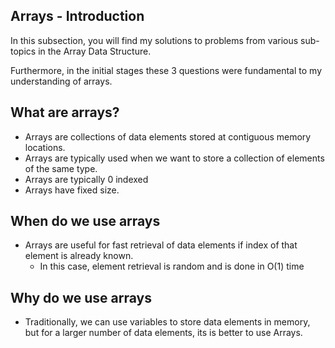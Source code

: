 ## Arrays - Introduction

In this subsection, you will find my solutions to problems from various sub-topics in the Array Data Structure.  

Furthermore, in the initial stages these 3 questions were fundamental to my understanding of arrays.

## What are arrays?
- Arrays are collections of data elements stored at contiguous memory locations.
- Arrays are typically used when we want to store a collection of elements of the same type.
- Arrays are typically 0 indexed 
- Arrays have fixed size.

## When do we use arrays
- Arrays are useful for fast retrieval of data elements if index of that element is already known.
    - In this case, element retrieval is random and is done in O(1) time

## Why do we use arrays
- Traditionally, we can use variables to store data elements in memory, but for a larger number of data elements, its is better to use Arrays.


